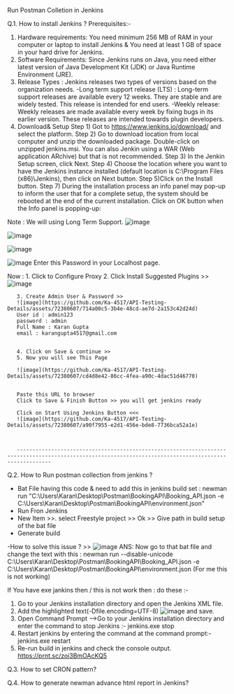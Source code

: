 Run Postman Colletion in Jenkins 

Q.1. How to install Jenkins ?
Prerequisites:-
1. Hardware requirements: You need minimum 256 MB of RAM in your computer or laptop to install Jenkins & You need at least 1 GB of space in your hard drive for Jenkins.
2. Software Requirements: Since Jenkins runs on Java, you need either latest version of Java Development Kit (JDK) or Java Runtime Environment (JRE).
3. Release Types : Jenkins releases two types of versions based on the organization needs.
-Long term support release (LTS) :
Long-term support releases are available every 12 weeks. They are stable and are widely tested. This release is intended for end users.
-Weekly release:
Weekly releases are made available every week by fixing bugs in its earlier version. These releases are intended towards plugin developers.
4. Download& Setup 
Step 1) Got to https://www.jenkins.io/download/ and select the platform.
Step 2) Go to download location from local computer and unzip the downloaded package. Double-click on unzipped jenkins.msi. You can also Jenkin using a WAR (Web application ARchive) but that is not recommended.
Step 3) In the Jenkin Setup screen, click Next.
Step 4) Choose the location where you want to have the Jenkins instance installed (default location is C:\Program Files (x86)\Jenkins), then click on Next button.
Step 5)Click on the Install button.
Step 7) During the installation process an info panel may pop-up to inform the user that for a complete setup, the system should be rebooted at the end of the current installation. Click on OK button when the Info panel is popping-up:

Note : We will using Long Term Support. 
![image](https://github.com/Ka-4517/API-Testing-Details/assets/72380607/107d2d02-5670-4715-af37-5d6f6ede5e28)


![image](https://github.com/Ka-4517/API-Testing-Details/assets/72380607/ccce1068-329a-45d8-a078-4959817ecd61)


![image](https://github.com/Ka-4517/API-Testing-Details/assets/72380607/62b2d057-f3b8-4815-aa38-7deb2c0f4e5e)

![image](https://github.com/Ka-4517/API-Testing-Details/assets/72380607/c214fb7c-ae49-4649-9378-4a7c69d2a708)
 Enter this Password in your Localhost page.

 Now : 1. Click to Configure Proxy 
       2. Click Install Suggested Plugins  >>
       ![image](https://github.com/Ka-4517/API-Testing-Details/assets/72380607/76c98059-08eb-46e2-b4af-3651ebdee1a2)

       3. Create Admin User & Password >>
       ![image](https://github.com/Ka-4517/API-Testing-Details/assets/72380607/714a00c5-3b4e-48cd-ae7d-2a153c42d24d)
       User id : admin123
       password : admin
       Full Name : Karan Gupta
       email : karangupta4517@gmail.com
       

       4. Click on Save & continue >>
       5. Now you will see This Page 

       ![image](https://github.com/Ka-4517/API-Testing-Details/assets/72380607/cd4d8e42-86cc-4fea-a90c-4dac51d46770)
       

       Paste this URL to browser 
       Click to Save & Finish Button >> you will get jenkins ready 

       Click on Start Using Jenkins Button <<< 
       ![image](https://github.com/Ka-4517/API-Testing-Details/assets/72380607/a90f7955-e2d1-456e-bde8-7736bca52a1e)
       

       
       -------------------------------------------------------------------------------------------------------------------------------------------------------
       


Q.2. How to Run postman collection from jenkins ?
- Bat File having this code & need to add this in jenkins build set : newman run "C:\Users\Karan\Desktop\Postman\BookingAPI\Booking_API.json -e C:\Users\Karan\Desktop\Postman\BookingAPI\environment.json"
- Run Fron Jenkins
- New Item >>. select Freestyle project >> Ok >> Give path in build setup of the bat file
- Generate build 

-How to solve this issue ?  >> ![image](https://github.com/Ka-4517/API-Testing-Details/assets/72380607/9147bbde-9f49-4195-b550-140e3105f858)
ANS: Now go to that bat file and change the text with this : 
newman run --disable-unicode C:\Users\Karan\Desktop\Postman\BookingAPI\Booking_API.json -e C:\Users\Karan\Desktop\Postman\BookingAPI\environment.json (For me this is not working)


If You have exe jankins then / this is not work then : do these :-
1. Go to your Jenkins installation directory and open the Jenkins XML file.
2. Add the highlighted text(-Dfile.encoding=UTF-8) ![image](https://github.com/Ka-4517/API-Testing-Details/assets/72380607/4a02df29-0d28-4085-b1eb-cddf843bc024)
 and save.
3. Open Command Prompt -->Go to your Jenkins installation directory and enter the command to stop Jenkins :- jenkins.exe stop
4. Restart jenkins by entering the command at the command prompt:- jenkins.exe restart
5. Re-run build in jenkins and check the console output. https://prnt.sc/zoi3BmOAcKQ5

Q.3. How to set CRON pattern?


Q.4. How to generate newman advance html report in Jenkins?


